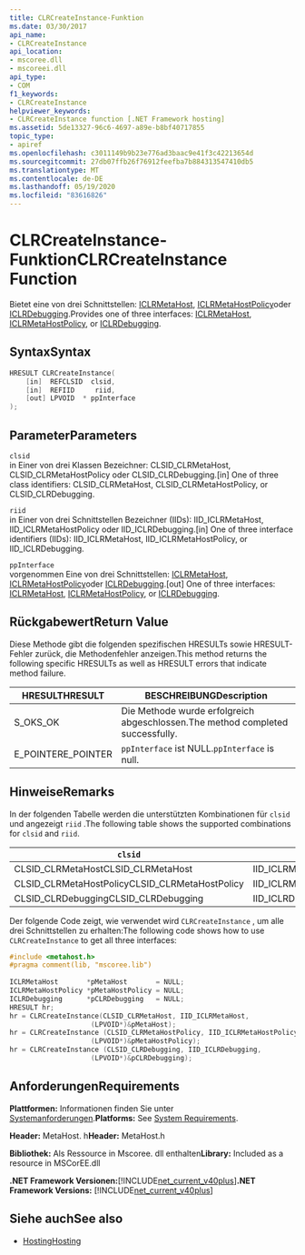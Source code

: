 ```yaml
---
title: CLRCreateInstance-Funktion
ms.date: 03/30/2017
api_name:
- CLRCreateInstance
api_location:
- mscoree.dll
- mscoreei.dll
api_type:
- COM
f1_keywords:
- CLRCreateInstance
helpviewer_keywords:
- CLRCreateInstance function [.NET Framework hosting]
ms.assetid: 5de13327-96c6-4697-a89e-b8bf40717855
topic_type:
- apiref
ms.openlocfilehash: c3011149b9b23e776ad3baac9e41f3c42213654d
ms.sourcegitcommit: 27db07ffb26f76912feefba7b884313547410db5
ms.translationtype: MT
ms.contentlocale: de-DE
ms.lasthandoff: 05/19/2020
ms.locfileid: "83616826"
---
```

# <a name="clrcreateinstance-function"></a><span data-ttu-id="4561b-102">CLRCreateInstance-Funktion</span><span class="sxs-lookup"><span data-stu-id="4561b-102">CLRCreateInstance Function</span></span>
<span data-ttu-id="4561b-103">Bietet eine von drei Schnittstellen: [ICLRMetaHost](../../../../docs/framework/unmanaged-api/hosting/iclrmetahost-interface.md), [ICLRMetaHostPolicy](../../../../docs/framework/unmanaged-api/hosting/iclrmetahostpolicy-interface.md)oder [ICLRDebugging](../debugging/iclrdebugging-interface.md).</span><span class="sxs-lookup"><span data-stu-id="4561b-103">Provides one of three interfaces: [ICLRMetaHost](../../../../docs/framework/unmanaged-api/hosting/iclrmetahost-interface.md), [ICLRMetaHostPolicy](../../../../docs/framework/unmanaged-api/hosting/iclrmetahostpolicy-interface.md), or [ICLRDebugging](../debugging/iclrdebugging-interface.md).</span></span>  
  
## <a name="syntax"></a><span data-ttu-id="4561b-104">Syntax</span><span class="sxs-lookup"><span data-stu-id="4561b-104">Syntax</span></span>  
  
```cpp  
HRESULT CLRCreateInstance(  
    [in]  REFCLSID  clsid,  
    [in]  REFIID     riid,  
    [out] LPVOID  * ppInterface  
);  
```  
  
## <a name="parameters"></a><span data-ttu-id="4561b-105">Parameter</span><span class="sxs-lookup"><span data-stu-id="4561b-105">Parameters</span></span>  
 `clsid`  
 <span data-ttu-id="4561b-106">in Einer von drei Klassen Bezeichner: CLSID_CLRMetaHost, CLSID_CLRMetaHostPolicy oder CLSID_CLRDebugging.</span><span class="sxs-lookup"><span data-stu-id="4561b-106">[in] One of three class identifiers: CLSID_CLRMetaHost, CLSID_CLRMetaHostPolicy, or CLSID_CLRDebugging.</span></span>  
  
 `riid`  
 <span data-ttu-id="4561b-107">in Einer von drei Schnittstellen Bezeichner (IIDs): IID_ICLRMetaHost, IID_ICLRMetaHostPolicy oder IID_ICLRDebugging.</span><span class="sxs-lookup"><span data-stu-id="4561b-107">[in] One of three interface identifiers (IIDs): IID_ICLRMetaHost, IID_ICLRMetaHostPolicy, or IID_ICLRDebugging.</span></span>  
  
 `ppInterface`  
 <span data-ttu-id="4561b-108">vorgenommen Eine von drei Schnittstellen: [ICLRMetaHost](../../../../docs/framework/unmanaged-api/hosting/iclrmetahost-interface.md), [ICLRMetaHostPolicy](../../../../docs/framework/unmanaged-api/hosting/iclrmetahostpolicy-interface.md)oder [ICLRDebugging](../debugging/iclrdebugging-interface.md).</span><span class="sxs-lookup"><span data-stu-id="4561b-108">[out] One of three interfaces: [ICLRMetaHost](../../../../docs/framework/unmanaged-api/hosting/iclrmetahost-interface.md), [ICLRMetaHostPolicy](../../../../docs/framework/unmanaged-api/hosting/iclrmetahostpolicy-interface.md), or [ICLRDebugging](../debugging/iclrdebugging-interface.md).</span></span>  
  
## <a name="return-value"></a><span data-ttu-id="4561b-109">Rückgabewert</span><span class="sxs-lookup"><span data-stu-id="4561b-109">Return Value</span></span>  
 <span data-ttu-id="4561b-110">Diese Methode gibt die folgenden spezifischen HRESULTs sowie HRESULT-Fehler zurück, die Methodenfehler anzeigen.</span><span class="sxs-lookup"><span data-stu-id="4561b-110">This method returns the following specific HRESULTs as well as HRESULT errors that indicate method failure.</span></span>  
  
|<span data-ttu-id="4561b-111">HRESULT</span><span class="sxs-lookup"><span data-stu-id="4561b-111">HRESULT</span></span>|<span data-ttu-id="4561b-112">BESCHREIBUNG</span><span class="sxs-lookup"><span data-stu-id="4561b-112">Description</span></span>|  
|-------------|-----------------|  
|<span data-ttu-id="4561b-113">S_OK</span><span class="sxs-lookup"><span data-stu-id="4561b-113">S_OK</span></span>|<span data-ttu-id="4561b-114">Die Methode wurde erfolgreich abgeschlossen.</span><span class="sxs-lookup"><span data-stu-id="4561b-114">The method completed successfully.</span></span>|  
|<span data-ttu-id="4561b-115">E_POINTER</span><span class="sxs-lookup"><span data-stu-id="4561b-115">E_POINTER</span></span>|<span data-ttu-id="4561b-116">`ppInterface` ist NULL.</span><span class="sxs-lookup"><span data-stu-id="4561b-116">`ppInterface` is null.</span></span>|  
  
## <a name="remarks"></a><span data-ttu-id="4561b-117">Hinweise</span><span class="sxs-lookup"><span data-stu-id="4561b-117">Remarks</span></span>  
 <span data-ttu-id="4561b-118">In der folgenden Tabelle werden die unterstützten Kombinationen für `clsid` und angezeigt `riid` .</span><span class="sxs-lookup"><span data-stu-id="4561b-118">The following table shows the supported combinations for `clsid` and `riid`.</span></span>  
  
|`clsid`|`riid`|  
|--------------|------------|  
|<span data-ttu-id="4561b-119">CLSID_CLRMetaHost</span><span class="sxs-lookup"><span data-stu-id="4561b-119">CLSID_CLRMetaHost</span></span>|<span data-ttu-id="4561b-120">IID_ICLRMetaHost</span><span class="sxs-lookup"><span data-stu-id="4561b-120">IID_ICLRMetaHost</span></span>|  
|<span data-ttu-id="4561b-121">CLSID_CLRMetaHostPolicy</span><span class="sxs-lookup"><span data-stu-id="4561b-121">CLSID_CLRMetaHostPolicy</span></span>|<span data-ttu-id="4561b-122">IID_ICLRMetaHostPolicy</span><span class="sxs-lookup"><span data-stu-id="4561b-122">IID_ICLRMetaHostPolicy</span></span>|  
|<span data-ttu-id="4561b-123">CLSID_CLRDebugging</span><span class="sxs-lookup"><span data-stu-id="4561b-123">CLSID_CLRDebugging</span></span>|<span data-ttu-id="4561b-124">IID_ICLRDebugging</span><span class="sxs-lookup"><span data-stu-id="4561b-124">IID_ICLRDebugging</span></span>|  
  
 <span data-ttu-id="4561b-125">Der folgende Code zeigt, wie verwendet wird `CLRCreateInstance` , um alle drei Schnittstellen zu erhalten:</span><span class="sxs-lookup"><span data-stu-id="4561b-125">The following code shows how to use `CLRCreateInstance` to get all three interfaces:</span></span>  
  
```cpp  
#include <metahost.h>  
#pragma comment(lib, "mscoree.lib")  
  
ICLRMetaHost       *pMetaHost       = NULL;  
ICLRMetaHostPolicy *pMetaHostPolicy = NULL;  
ICLRDebugging      *pCLRDebugging   = NULL;  
HRESULT hr;  
hr = CLRCreateInstance(CLSID_CLRMetaHost, IID_ICLRMetaHost,  
                    (LPVOID*)&pMetaHost);  
hr = CLRCreateInstance (CLSID_CLRMetaHostPolicy, IID_ICLRMetaHostPolicy,  
                    (LPVOID*)&pMetaHostPolicy);  
hr = CLRCreateInstance (CLSID_CLRDebugging, IID_ICLRDebugging,  
                    (LPVOID*)&pCLRDebugging);  
```  
  
## <a name="requirements"></a><span data-ttu-id="4561b-126">Anforderungen</span><span class="sxs-lookup"><span data-stu-id="4561b-126">Requirements</span></span>  
 <span data-ttu-id="4561b-127">**Plattformen:** Informationen finden Sie unter [Systemanforderungen](../../get-started/system-requirements.md).</span><span class="sxs-lookup"><span data-stu-id="4561b-127">**Platforms:** See [System Requirements](../../get-started/system-requirements.md).</span></span>  
  
 <span data-ttu-id="4561b-128">**Header:** MetaHost. h</span><span class="sxs-lookup"><span data-stu-id="4561b-128">**Header:** MetaHost.h</span></span>  
  
 <span data-ttu-id="4561b-129">**Bibliothek:** Als Ressource in Mscoree. dll enthalten</span><span class="sxs-lookup"><span data-stu-id="4561b-129">**Library:** Included as a resource in MSCorEE.dll</span></span>  
  
 <span data-ttu-id="4561b-130">**.NET Framework Versionen:**[!INCLUDE[net_current_v40plus](../../../../includes/net-current-v40plus-md.md)]</span><span class="sxs-lookup"><span data-stu-id="4561b-130">**.NET Framework Versions:** [!INCLUDE[net_current_v40plus](../../../../includes/net-current-v40plus-md.md)]</span></span>  
  
## <a name="see-also"></a><span data-ttu-id="4561b-131">Siehe auch</span><span class="sxs-lookup"><span data-stu-id="4561b-131">See also</span></span>

- [<span data-ttu-id="4561b-132">Hosting</span><span class="sxs-lookup"><span data-stu-id="4561b-132">Hosting</span></span>](index.md)
